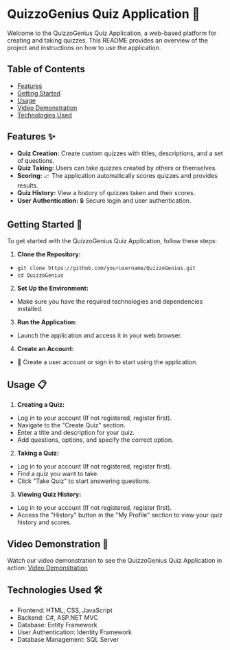# QuizzoGenius Quiz Application 🚀

Welcome to the QuizzoGenius Quiz Application, a web-based platform for creating and taking quizzes. This README provides an overview of the project and instructions on how to use the application.

## Table of Contents

- [Features](#features)
- [Getting Started](#getting-started)
- [Usage](#usage)
- [Video Demonstration](#video-demonstration)
- [Technologies Used](#technologies-used)

## Features ✨

- **Quiz Creation:** Create custom quizzes with titles, descriptions, and a set of questions.
- **Quiz Taking:** Users can take quizzes created by others or themselves.
- **Scoring:** 📈 The application automatically scores quizzes and provides results.
- **Quiz History:** View a history of quizzes taken and their scores.
- **User Authentication:** 🔒 Secure login and user authentication.

## Getting Started 🚀

To get started with the QuizzoGenius Quiz Application, follow these steps:

1. **Clone the Repository:**

- `git clone https://github.com/yourusername/QuizzoGenius.git`
- `cd QuizzoGenius`

2. **Set Up the Environment:**

- Make sure you have the required technologies and dependencies installed.

3. **Run the Application:**

- Launch the application and access it in your web browser.

4. **Create an Account:**

- 🚀 Create a user account or sign in to start using the application.

## Usage 📋

1. **Creating a Quiz:**

- Log in to your account (If not registered, register first).
- Navigate to the "Create Quiz" section.
- Enter a title and description for your quiz.
- Add questions, options, and specify the correct option.

2. **Taking a Quiz:**

- Log in to your account (If not registered, register first).
- Find a quiz you want to take.
- Click "Take Quiz" to start answering questions.

3. **Viewing Quiz History:**

- Log in to your account (If not registered, register first).
- Access the "History" button in the "My Profile" section to view your quiz history and scores.

## Video Demonstration 🎥

Watch our video demonstration to see the QuizzoGenius Quiz Application in action:
[Video Demonstration](https://drive.google.com/file/d/1rtL95avfBmue4l-iowCLXvWLNdDEmBQj/view?usp=drive_link)

## Technologies Used 🛠️

- Frontend: HTML, CSS, JavaScript
- Backend: C#, ASP.NET MVC
- Database: Entity Framework
- User Authentication: Identity Framework
- Database Management: SQL Server
